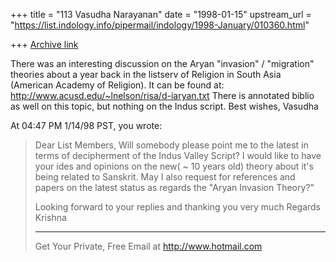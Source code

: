 +++
title = "113 Vasudha Narayanan"
date = "1998-01-15"
upstream_url = "https://list.indology.info/pipermail/indology/1998-January/010360.html"

+++
[Archive link](https://list.indology.info/pipermail/indology/1998-January/010360.html)

There was an interesting discussion on the Aryan "invasion" / "migration"
theories about a year back in the listserv of Religion in South Asia
(American Academy of Religion).  It can be found at:
http://www.acusd.edu/~lnelson/risa/d-iaryan.txt
There is annotated biblio as well on this topic, but nothing on the Indus
script.
Best wishes, Vasudha

At 04:47 PM 1/14/98 PST, you wrote:
>Dear List Members,
> Will somebody please point me to the latest in terms of decipherment of
>the Indus Valley Script? I would like to have your ides and opinions on
>the new( ~ 10 years old) theory about it's being related to Sanskrit.
>May I also request for references and papers on the latest status as
>regards the "Aryan Invasion Theory?"
>
> Looking forward to your replies and thanking you very much
>Regards
>Krishna
>
>______________________________________________________
>Get Your Private, Free Email at http://www.hotmail.com
>
>



